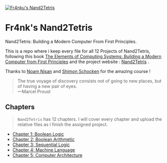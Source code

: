 <a href="https://www.nand2tetris.org/"><img src="https://i.imgur.com/OvVg2c3.png" title="Fr4nku's Nand2Tetris" alt="Fr4nku's Nand2Tetris"></a>


# Fr4nk's Nand2Tetris
Nand2Tetris: Building a Modern Computer From First Principles.<br/>


This is a repo where i keep every file for all 12 Projects of Nand2Tetris, 
following this book [The Elements of Computing Systems: Building a Modern Computer from First Principles](https://www.amazon.it/Elements-Computing-Systems-Building-Principles/dp/0262640686) 
and the project website : [Nand2Tetris](https://www.nand2tetris.org) .<br/>


Thanks to [Noam Nisan](https://www.cs.huji.ac.il/~noam/) and [Shimon Schocken](https://www.shimonschocken.com/)  for the amazing course ! <br/>


> The true voyage of discovery consists not of going to new places, but of having a new pair of eyes. <br/>
> —Marcel Proust


## Chapters
> `Nand2Tetris` has 12 chapters. 
 I will cover every chapter and upload the relative files  as I finish the assigned project.
- [Chapter 1: Boolean Logic](https://github.com/fr4nku/nand2tetris/tree/master/Project%201)
- [Chapter 2: Boolean Arithmetic](https://github.com/fr4nku/nand2tetris/tree/master/Project%202)
- [Chapter 3: Sequential Logic](https://github.com/fr4nku/nand2tetris/tree/master/Project%203)
- [Chapter 4: Machine Language](https://github.com/fr4nku/nand2tetris/tree/master/Project%204)
- [Chapter 5: Computer Architecture](https://github.com/fr4nku/nand2tetris/tree/master/Project%205)
